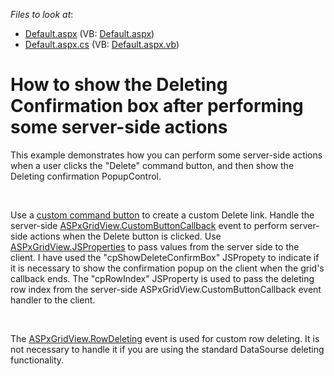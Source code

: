 <!-- default file list -->
*Files to look at*:

* [Default.aspx](./CS/WebSite/Default.aspx) (VB: [Default.aspx](./VB/WebSite/Default.aspx))
* [Default.aspx.cs](./CS/WebSite/Default.aspx.cs) (VB: [Default.aspx.vb](./VB/WebSite/Default.aspx.vb))
<!-- default file list end -->
# How to show the Deleting Confirmation box after performing some server-side actions


<p>This example demonstrates how you can perform some server-side actions when a user clicks the "Delete" command button, and then show the Deleting confirmation PopupControl.</p>
<br>
<p>Use a <a href="http://documentation.devexpress.com/#AspNet/DevExpressWebASPxGridViewGridViewCommandColumn_CustomButtonstopic"><u>custom command button</u></a> to create a custom Delete link. Handle the server-side <a href="http://documentation.devexpress.com/#AspNet/DevExpressWebASPxGridViewASPxGridView_CustomButtonCallbacktopic"><u>ASPxGridView.CustomButtonCallback</u></a> event to perform server-side actions when the Delete button is clicked. Use <a href="http://documentation.devexpress.com/#AspNet/DevExpressWebASPxEditorsASPxButton_JSPropertiestopic"><u>ASPxGridView.JSProperties</u></a> to pass values from the server side to the client. I have used the "cpShowDeleteConfirmBox" JSPropety to indicate if it is necessary to show the confirmation popup on the client when the grid's callback ends. The "cpRowIndex" JSProperty is used to pass the deleting row index from the server-side ASPxGridView.CustomButtonCallback event handler to the client.</p>
<br>
<p>The <a href="http://documentation.devexpress.com/#AspNet/DevExpressWebASPxGridViewASPxGridView_RowDeletingtopic"><u>ASPxGridView.RowDeleting</u></a> event is used for custom row deleting. It is not necessary to handle it if you are using the standard DataSourse deleting functionality.</p>

<br/>


